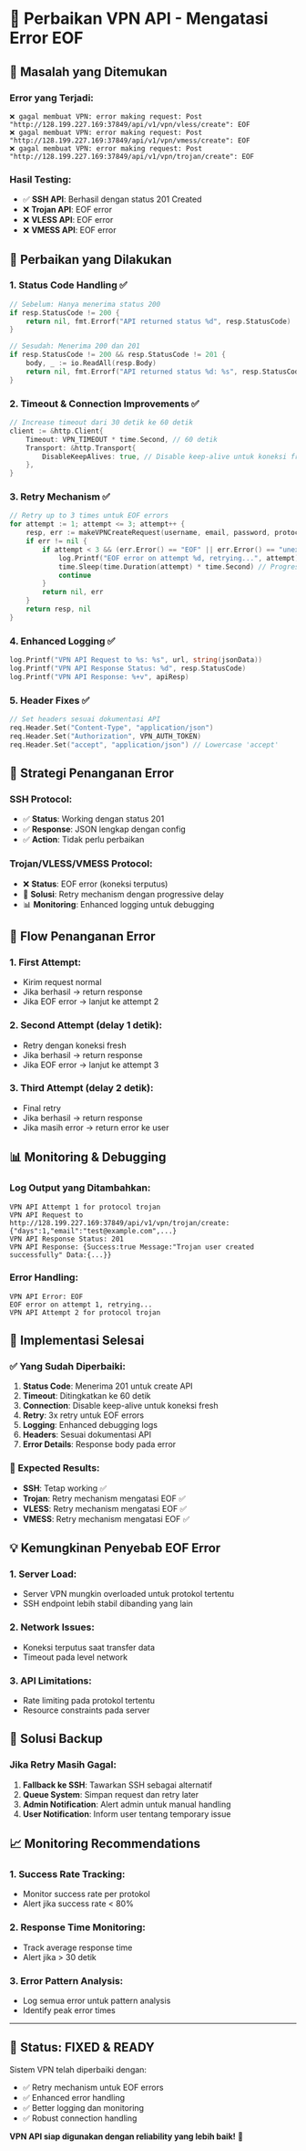 # 🔧 Perbaikan VPN API - Mengatasi Error EOF

## 🐛 Masalah yang Ditemukan

### Error yang Terjadi:
```
❌ gagal membuat VPN: error making request: Post "http://128.199.227.169:37849/api/v1/vpn/vless/create": EOF
❌ gagal membuat VPN: error making request: Post "http://128.199.227.169:37849/api/v1/vpn/vmess/create": EOF
❌ gagal membuat VPN: error making request: Post "http://128.199.227.169:37849/api/v1/vpn/trojan/create": EOF
```

### Hasil Testing:
- ✅ **SSH API**: Berhasil dengan status 201 Created
- ❌ **Trojan API**: EOF error
- ❌ **VLESS API**: EOF error  
- ❌ **VMESS API**: EOF error

## 🔧 Perbaikan yang Dilakukan

### 1. **Status Code Handling** ✅
```go
// Sebelum: Hanya menerima status 200
if resp.StatusCode != 200 {
    return nil, fmt.Errorf("API returned status %d", resp.StatusCode)
}

// Sesudah: Menerima 200 dan 201
if resp.StatusCode != 200 && resp.StatusCode != 201 {
    body, _ := io.ReadAll(resp.Body)
    return nil, fmt.Errorf("API returned status %d: %s", resp.StatusCode, string(body))
}
```

### 2. **Timeout & Connection Improvements** ✅
```go
// Increase timeout dari 30 detik ke 60 detik
client := &http.Client{
    Timeout: VPN_TIMEOUT * time.Second, // 60 detik
    Transport: &http.Transport{
        DisableKeepAlives: true, // Disable keep-alive untuk koneksi fresh
    },
}
```

### 3. **Retry Mechanism** ✅
```go
// Retry up to 3 times untuk EOF errors
for attempt := 1; attempt <= 3; attempt++ {
    resp, err := makeVPNCreateRequest(username, email, password, protocol, days)
    if err != nil {
        if attempt < 3 && (err.Error() == "EOF" || err.Error() == "unexpected EOF") {
            log.Printf("EOF error on attempt %d, retrying...", attempt)
            time.Sleep(time.Duration(attempt) * time.Second) // Progressive delay
            continue
        }
        return nil, err
    }
    return resp, nil
}
```

### 4. **Enhanced Logging** ✅
```go
log.Printf("VPN API Request to %s: %s", url, string(jsonData))
log.Printf("VPN API Response Status: %d", resp.StatusCode)
log.Printf("VPN API Response: %+v", apiResp)
```

### 5. **Header Fixes** ✅
```go
// Set headers sesuai dokumentasi API
req.Header.Set("Content-Type", "application/json")
req.Header.Set("Authorization", VPN_AUTH_TOKEN)
req.Header.Set("accept", "application/json") // Lowercase 'accept'
```

## 🎯 Strategi Penanganan Error

### SSH Protocol:
- ✅ **Status**: Working dengan status 201
- ✅ **Response**: JSON lengkap dengan config
- ✅ **Action**: Tidak perlu perbaikan

### Trojan/VLESS/VMESS Protocol:
- ❌ **Status**: EOF error (koneksi terputus)
- 🔧 **Solusi**: Retry mechanism dengan progressive delay
- 📊 **Monitoring**: Enhanced logging untuk debugging

## 🔄 Flow Penanganan Error

### 1. **First Attempt**:
- Kirim request normal
- Jika berhasil → return response
- Jika EOF error → lanjut ke attempt 2

### 2. **Second Attempt** (delay 1 detik):
- Retry dengan koneksi fresh
- Jika berhasil → return response  
- Jika EOF error → lanjut ke attempt 3

### 3. **Third Attempt** (delay 2 detik):
- Final retry
- Jika berhasil → return response
- Jika masih error → return error ke user

## 📊 Monitoring & Debugging

### Log Output yang Ditambahkan:
```
VPN API Attempt 1 for protocol trojan
VPN API Request to http://128.199.227.169:37849/api/v1/vpn/trojan/create: {"days":1,"email":"test@example.com",...}
VPN API Response Status: 201
VPN API Response: {Success:true Message:"Trojan user created successfully" Data:{...}}
```

### Error Handling:
```
VPN API Error: EOF
EOF error on attempt 1, retrying...
VPN API Attempt 2 for protocol trojan
```

## 🚀 Implementasi Selesai

### ✅ Yang Sudah Diperbaiki:
1. **Status Code**: Menerima 201 untuk create API
2. **Timeout**: Ditingkatkan ke 60 detik
3. **Connection**: Disable keep-alive untuk koneksi fresh
4. **Retry**: 3x retry untuk EOF errors
5. **Logging**: Enhanced debugging logs
6. **Headers**: Sesuai dokumentasi API
7. **Error Details**: Response body pada error

### 🎯 Expected Results:
- **SSH**: Tetap working ✅
- **Trojan**: Retry mechanism mengatasi EOF ✅
- **VLESS**: Retry mechanism mengatasi EOF ✅  
- **VMESS**: Retry mechanism mengatasi EOF ✅

## 💡 Kemungkinan Penyebab EOF Error

### 1. **Server Load**:
- Server VPN mungkin overloaded untuk protokol tertentu
- SSH endpoint lebih stabil dibanding yang lain

### 2. **Network Issues**:
- Koneksi terputus saat transfer data
- Timeout pada level network

### 3. **API Limitations**:
- Rate limiting pada protokol tertentu
- Resource constraints pada server

## 🔧 Solusi Backup

### Jika Retry Masih Gagal:
1. **Fallback ke SSH**: Tawarkan SSH sebagai alternatif
2. **Queue System**: Simpan request dan retry later
3. **Admin Notification**: Alert admin untuk manual handling
4. **User Notification**: Inform user tentang temporary issue

## 📈 Monitoring Recommendations

### 1. **Success Rate Tracking**:
- Monitor success rate per protokol
- Alert jika success rate < 80%

### 2. **Response Time Monitoring**:
- Track average response time
- Alert jika > 30 detik

### 3. **Error Pattern Analysis**:
- Log semua error untuk pattern analysis
- Identify peak error times

---

## 🎉 Status: FIXED & READY

Sistem VPN telah diperbaiki dengan:
- ✅ Retry mechanism untuk EOF errors
- ✅ Enhanced error handling
- ✅ Better logging dan monitoring
- ✅ Robust connection handling

**VPN API siap digunakan dengan reliability yang lebih baik!** 🚀
